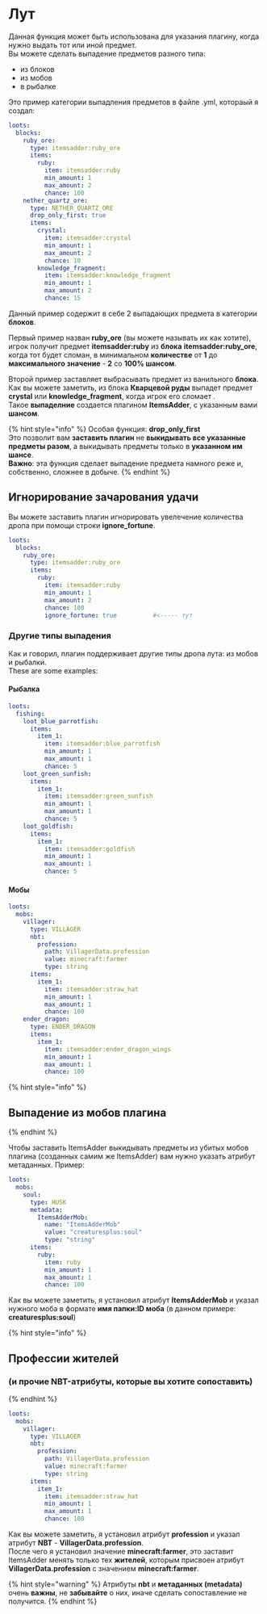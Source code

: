 # Лут

Данная функция может быть использована для указания плагину, когда нужно выдать тот или иной предмет.  
Вы можете сделать выпадение предметов разного типа:

* из блоков
* из мобов
* в рыбалке

Это пример категории выпадления предметов в файле .yml, котораый я создал:

```yaml
loots:
  blocks:
    ruby_ore:
      type: itemsadder:ruby_ore
      items:
        ruby:
          item: itemsadder:ruby
          min_amount: 1
          max_amount: 2
          chance: 100
    nether_quartz_ore:
      type: NETHER_QUARTZ_ORE
      drop_only_first: true
      items:
        crystal:
          item: itemsadder:crystal
          min_amount: 1
          max_amount: 2
          chance: 10
        knowledge_fragment:
          item: itemsadder:knowledge_fragment
          min_amount: 1
          max_amount: 2
          chance: 15
```

Данный пример содержит в себе 2 выпадающих предмета в категории **блоков**.

Первый пример назван **ruby\_ore** \(вы можете называть их как хотите\), игрок получит предмет **itemsadder:ruby** из **блока** **itemsadder:ruby\_ore**, когда тот будет сломан, в минимальном **количестве** от **1** до **максимального значение** - **2** со **100% шансом**.

Второй пример заставляет выбрасывать предмет из ванильного **блока**. Как вы можете заметить, из блока **Кварцевой руды** выпадет предмет **crystal** или **knowledge\_fragment**, когда игрок его сломает .  
Такое **выпаделние** создается плагином **ItemsAdder**, с указанным вами **шансом**.

{% hint style="info" %}
Особая функция: **drop\_only\_first**  
Это позволит вам **заставить плагин** не **выкидывать все указанные предметы разом**, а выкидывать предметы только в **указанном им шансе**.  
**Важно**: эта функция сделает выпадение предмета намного реже и, собственно, сложнее в добыче.
{% endhint %}

## Игнорирование зачарования удачи

Вы можете заставить плагин игнорировать увелечение количества дропа при помощи строки **ignore\_fortune**.

```yaml
loots:
  blocks:
    ruby_ore:
      type: itemsadder:ruby_ore
      items:
        ruby:
          item: itemsadder:ruby
          min_amount: 1
          max_amount: 2
          chance: 100
          ignore_fortune: true          #<----- тут
```

### Другие типы выпадения

Как и говорил, плагин поддерживает другие типы дропа лута: из мобов и рыбалки.  
These are some examples:

#### Рыбалка

```yaml
loots:
  fishing:
    loot_blue_parrotfish:
      items:
        item_1:
          item: itemsadder:blue_parrotfish
          min_amount: 1
          max_amount: 1
          chance: 5
    loot_green_sunfish:
      items:
        item_1:
          item: itemsadder:green_sunfish
          min_amount: 1
          max_amount: 1
          chance: 5
    loot_goldfish:
      items:
        item_1:
          item: itemsadder:goldfish
          min_amount: 1
          max_amount: 1
          chance: 5
```

#### Мобы

```yaml
loots:
  mobs:
    villager:
      type: VILLAGER
      nbt:
        profession:
          path: VillagerData.profession
          value: minecraft:farmer
          type: string
      items:
        item_1:
          item: itemsadder:straw_hat
          min_amount: 1
          max_amount: 1
          chance: 100
    ender_dragon:
      type: ENDER_DRAGON
      items:
        item_1:
          item: itemsadder:ender_dragon_wings
          min_amount: 1
          max_amount: 1
          chance: 100
```

{% hint style="info" %}
## Выпадение из мобов плагина
{% endhint %}

Чтобы заставить ItemsAdder выкидывать предметы из убитых мобов плагина \(созданных самим же ItemsAdder\) вам нужно указать атрибут метаданных. Пример:

```yaml
loots:
  mobs:
    soul:
      type: HUSK
      metadata:
        ItemsAdderMob:
          name: "ItemsAdderMob"
          value: "creaturesplus:soul"
          type: "string"
      items:
        ruby:
          item: ruby
          min_amount: 1
          max_amount: 1
          chance: 100
```

Как вы можете заметить, я установил атрибут **ItemsAdderMob** и указал нужного моба в формате **имя папки:ID моба** \(в данном примере: **creaturesplus:soul**\)

{% hint style="info" %}
## Профессии жителей

### \(и прочие NBT-атрибуты, которые вы хотите сопоставить\)
{% endhint %}

```yaml
loots:
  mobs:
    villager:
      type: VILLAGER
      nbt:
        profession:
          path: VillagerData.profession
          value: minecraft:farmer
          type: string
      items:
        item_1:
          item: itemsadder:straw_hat
          min_amount: 1
          max_amount: 1
          chance: 100
```

Как вы можете заметить, я установил атрибут **profession** и указал атрибут **NBT** - **VillagerData.profession**.  
После чего я установил значение **minecraft:farmer**, это заставит ItemsAdder менять только тех **жителей**, которым присвоен атрибут **VillagerData.profession** с значением **minecraft:farmer**.

{% hint style="warning" %}
Атрибуты **nbt** и **метаданных \(metadata\)** очень **важны**, не **забывайте** о них, иначе сделать сопоставление не получится.
{% endhint %}

